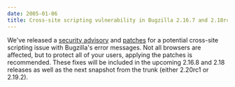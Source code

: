 ```yaml
---
date: 2005-01-06
title: Cross-site scripting vulnerability in Bugzilla 2.16.7 and 2.18rc3
---
```


We've released a [security advisory](../security/2.16.7-nr/) and [patches](https://bugzilla.mozilla.org/show_bug.cgi?id=272620) for a potential cross-site scripting issue with Bugzilla's error messages. Not all browsers are affected, but to protect all of your users, applying the patches is recommended. These fixes will be included in the upcoming 2.16.8 and 2.18 releases as well as the next snapshot from the trunk (either 2.20rc1 or 2.19.2).

